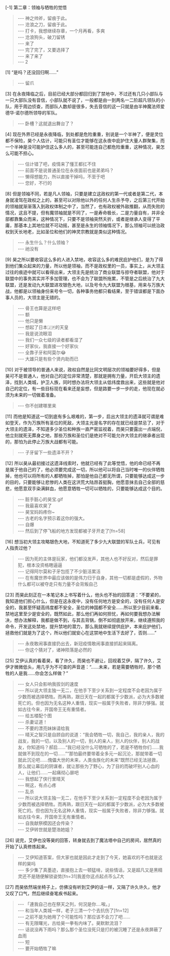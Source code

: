
[-1] 第二章：领袖与牺牲的觉悟
>--- 神之帅斧，留痕于此。<br>
>--- 沧浪之刀，留痕于此。<br>
>--- 打卡，我想继续存章，一个月再看，多爽<br>
>--- 沧浪狗头，破刀留锈<br>
>--- 来了<br>
>--- 完了完了，又要选择了<br>
>--- 来了来了<br>
>--- 2<br>

[1] “是吗？还没回归啊……”
>--- 留爪<br>

[3] 在永夜降临之后，目前已经大部分都回归到了禁地中，不过还有几只小部队与一只大部队没有音信，小部队就不说了，一般都是由一到两名一二阶超凡领队的小队，用于周边侦查，而部队人数却是很多，失去音信的这一只就是由半神魔法师爱德华·诺尔德所领导的军队。
>--- 卧槽？这就退出舞台了？<br>

[4] 现在外界已经是永夜降临，到处都是危险重重，别说是一个半神了，便是灵位都不保险，昊个人估计，可能只有圣位才能够在这永夜中庇护住大量人群聚集，而一个半神是没可能护住这么多人的，甚至可能连自己都危险重重，这种情况，昊怎么可能不担心。
>--- 估计错了吧，疫情来了懂王都扛不住<br>
>--- 前面不是说普通圣位在永夜面前也是弟弟吗？<br>
>--- 懒得想能力，所以直接干掉吗，不至于吧<br>
>--- 您好，不行的<br>

[8] 但是领袖不同，若是凡人领袖，只要是建立这政权的第一代或者是第二代，本身就凌驾在政权之上的，甚至可以对除他以外的任何人生杀予夺，之后第三代开始的领袖就渐渐落入到政权体制之中了，当然了，也有政权被外敌推翻，从而失败的情况，这且不提，但有魔领袖就是不同了，一是寿命极长，二是力量自有，并非全部都靠集众而来，这种情况下，只要不是领袖突然夭折，或者是继承人变得了平庸，那基本上其地位就不可动摇，甚至是永生的领袖情况下，那么领袖可以统治政权到天长地老，比如圣位和他们的神灵宗教就是类似这种情况。
>--- 永生什么？什么领袖？<br>
>--- 祂没有<br>

[9] 昊之所以要收容这么多的人进入禁地，收容这么多的难民庇护他们，是为了得到他们集众起来的力量，所以他是领袖，而不是政权里的一员，事实上，从大领主过往的痕迹中就可以看得出来，大领主先是统治了商业联盟与掠夺者联盟，他对于联盟中的事务其实并不多加管理，也不会为了联盟所拖累，不管是之后统治了九大联盟，还是发动九大联盟进攻银色大地，以及号令九大联盟为根基，用来与万族大战，他都是以领袖身份来号令一切，各种事务他都只看结果，至于错误都是下面办事人员的，大领主是无错的。
>--- 骨王也算是这样吧<br>
>--- 额<br>
>--- 他只是懒<br>
>--- 想起了日本🇯🇵的天皇<br>
>--- 我是说流眼泪<br>
>--- 我们一众七级的读者都看湿了<br>
>--- 好家伙，我直接一个好家伙<br>
>--- 全靠子牙和阿莫尔😂<br>
>--- 大雄只是有些个贤内助而已<br>

[10] 对于被领导的普通人来说，政权自然是比同文明层次的领袖要好得多，但是昊可不是普通人，他对自己的定位非常清楚，那就是拥有力量，开启大领主的遗泽，找到人类城，护卫人族，同时想办法将大领主从低纬度救出来，这些就是他对自己的定位，有一些目标现在看来还是妄想，但是路要一步一步的走，他现在就必须为未来的一切做着准备。
>--- 你不创建哪里来<br>

[11] 而他是知道这一切到底有多么艰难的，第一步，启出大领主的遗泽就可谓是难如登天，作为万族所有圣位的死敌，大领主光是名字的存在就已经是禁忌了，对于大领主的遗泽，不知道多少圣位和种族一直严密监视着，而昊只要露出一点端倪，他立刻就死无葬身之地，那些万族和圣位们是绝对不可能允许大领主的继承者出现的，那怕为此停止万族大战都有可能。
>--- 子牙留下一些遗泽不开？<br>

[12] 所以昊从最初接过这遗泽线索时，他就已经有了此等觉悟，他的命已经不再是属于他自己的了，他必须要完成这一切，所以他可以将自己当时唯一的伙伴牺牲掉，他也可以将所有的人都牺牲掉，那怕是他自己都无所谓，只要能够达成这一步的目的，只要能够让悲惨的人类在这洪荒大陆昂首挺胸，他愿意抹去自己全部的慈悲，他愿意双手染满鲜血，他愿意牺牲一切可以牺牲的，只要能够达成这个目的。
>--- 脏手脏心的昊宝.gif<br>
>--- 我最喜欢昊了<br>
>--- 昊宝妈妈疼你~<br>
>--- 古老的名字预示着这你的强大。<br>
>--- 自爆<br>
>--- 然后到了停飞船的地方发现都被子牙开走了[fn=58]<br>

[16] 想当初大领主攻略银色大地，不知道死了多少九大联盟的军队士兵，可见有人指责过他？
>--- 因为死的主体是玩家，他们都没发声，其他人也不好反对，然后是罪犯，根本没资格瞎逼逼<br>
>--- 记得阿尔莫和子牙包揽了不少脏活累活<br>
>--- 在有魔世界中最应该做的是伟力归于自身，其他一切都是虚假的，外物什么都可以被夺走只有力量不会背叛自己<br>

[23] 而昊此刻正在一本笔记本上书写着什么，他头也不抬的回答道：“不要紧的，我知道他们担心什么，但是在这永夜中，没有任何地方是安全的，没有任何人是安全的，我甚至怀疑高纬度都不安全，圣位的神国都不安全……所以至少目前来看，禁地这里至少是安全的，既然如此，那么他们再如何担忧，再如何要我想办法解决，想办法解释，我都是做不到，与其去背锅，倒不如彻底放开来，继续遵照我的命令，开发这处禁地，提升禁地的潜力，那么我就继续提供庇护，本来庇护他们，拯救他们就是为了这个，所以他们就安心在这禁地中生活下去好了，否则……”
>--- 永夜敢闹事直接扔出去，新冠疫情敢闹事直接抓起来隔离。<br>
>--- 你这个猜对了，诸神陨落是必然的<br>

[25] 艾伊认真的看着昊，看了许久，而昊也不避让，回视着艾伊，隔了许久，艾伊才微微低头，用几乎为不可查的声音道：“……未来，若是需要牺牲时，那个牺牲的人是我……你会怎么样做？”
>--- 女人只会影响我拔剑的速度<br>
>--- 所以说大领主独一无二，在他手下至少关系到一定程度不会老因为属于少数而被选择牺牲。而再熟，跟日天在一起的都属于少数派，必为大多数被死亡的。但也因为无名这种人重情，现实一般属于失败者，除非力够强。就如古往今来，开国帝王无有重情者。<br>
>--- 给五楼配个图<br>
>--- 杀妻证道！<br>
>--- 不要的漂亮妹妹请给我<br>
>--- 晴天之智只是自顾自的说道：“我会牺牲一切，我自己，我的亲人，我的战友，我的一切，以及别人的一切，别人的亲人，别人的伙伴，别人的战友，你知道吗？郝启……“我已经没什么可牺牲的了，若是不牺牲你们……我就做不到现在的一切……”“那怕最终要带着全多元一起沉沦，那就带着一切就此沉沦吧……傀儡大世的未来，人类虫族化的未来“既然已经无法拯救，那么就让幕后的阴谋者，就让那些为了野心，为了目的而破坏别人心血的人，让他们……一起痛彻心扉吧<br>
>--- 我想起了侠行里晴天<br>
>--- 啊这，有点心疼<br>
>--- 乱杀<br>
>--- 所以说大领主独一无二，在他手下至少关系到一定程度不会老因为属于少数而被选择牺牲。而再熟，跟日天在一起的都属于少数派，必为大多数被死亡的。但也因为无名这种人重情，现实一般属于失败者，除非力够强。就如古往今来，开国帝王无有重情者。<br>
>--- 自我献祭模因还会传染？<br>
>--- 艾伊转世就是楚浩她姐？<br>

[26] 说完，艾伊也没等昊的回答，转身就去到了魔法塔中自己的房间，居然真的开始了认真修炼起来。
>--- 艾伊知道答案，但大家也就是因此才走到了今天，她喜欢的不也就是这样的昊吗<br>
>--- 多少集了真墨迹，直接抱上去一顿猛啃，说些情话，又是超凡又是黑精灵还不是随便解锁姿势[fn=31]我差你这点起点币么Z大<br>

[27] 而昊依然端坐椅子上，仿佛没有听到艾伊的话一样，又隔了许久许久，他才又叹了口气，然后继续奋笔疾书起来。
>--- 「連我自己也在祭天之列，何況是你‥‥唉。」<br>
>--- 和当年人类城一样，老子三清一个个去抗伤了[fn=12]<br>
>--- 之前不是为她用了个可能性吗？那应该不会刀了吧……<br>
>--- 有无限曙光，古给昊一拳有内味了。昊默默流泪？<br>
>--- 话说没再下雨吗？那么那个圣位没死只是打的被沉睡了还是永夜屏蔽了血雨<br>
>--- 短<br>
>--- 要开始牺牲了嘛<br>
